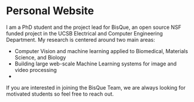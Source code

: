 # Personal Website

I am a PhD student and the project lead for BisQue, an open source NSF funded project in the UCSB Electrical and Computer Engineering Department. My research is centered around two main areas:

  - Computer Vision and machine learning applied to Biomedical, Materials Science, and Biology
  - Building large web-scale Machine Learning systems for image and video processing
  - 
If you are interested in joining the BisQue Team, we are always looking for motivated students so feel free to reach out.
